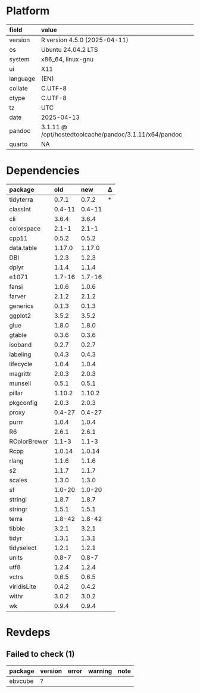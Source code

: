 # Platform

|field    |value                                                  |
|:--------|:------------------------------------------------------|
|version  |R version 4.5.0 (2025-04-11)                           |
|os       |Ubuntu 24.04.2 LTS                                     |
|system   |x86_64, linux-gnu                                      |
|ui       |X11                                                    |
|language |(EN)                                                   |
|collate  |C.UTF-8                                                |
|ctype    |C.UTF-8                                                |
|tz       |UTC                                                    |
|date     |2025-04-13                                             |
|pandoc   |3.1.11 @ /opt/hostedtoolcache/pandoc/3.1.11/x64/pandoc |
|quarto   |NA                                                     |

# Dependencies

|package      |old    |new    |Δ  |
|:------------|:------|:------|:--|
|tidyterra    |0.7.1  |0.7.2  |*  |
|classInt     |0.4-11 |0.4-11 |   |
|cli          |3.6.4  |3.6.4  |   |
|colorspace   |2.1-1  |2.1-1  |   |
|cpp11        |0.5.2  |0.5.2  |   |
|data.table   |1.17.0 |1.17.0 |   |
|DBI          |1.2.3  |1.2.3  |   |
|dplyr        |1.1.4  |1.1.4  |   |
|e1071        |1.7-16 |1.7-16 |   |
|fansi        |1.0.6  |1.0.6  |   |
|farver       |2.1.2  |2.1.2  |   |
|generics     |0.1.3  |0.1.3  |   |
|ggplot2      |3.5.2  |3.5.2  |   |
|glue         |1.8.0  |1.8.0  |   |
|gtable       |0.3.6  |0.3.6  |   |
|isoband      |0.2.7  |0.2.7  |   |
|labeling     |0.4.3  |0.4.3  |   |
|lifecycle    |1.0.4  |1.0.4  |   |
|magrittr     |2.0.3  |2.0.3  |   |
|munsell      |0.5.1  |0.5.1  |   |
|pillar       |1.10.2 |1.10.2 |   |
|pkgconfig    |2.0.3  |2.0.3  |   |
|proxy        |0.4-27 |0.4-27 |   |
|purrr        |1.0.4  |1.0.4  |   |
|R6           |2.6.1  |2.6.1  |   |
|RColorBrewer |1.1-3  |1.1-3  |   |
|Rcpp         |1.0.14 |1.0.14 |   |
|rlang        |1.1.6  |1.1.6  |   |
|s2           |1.1.7  |1.1.7  |   |
|scales       |1.3.0  |1.3.0  |   |
|sf           |1.0-20 |1.0-20 |   |
|stringi      |1.8.7  |1.8.7  |   |
|stringr      |1.5.1  |1.5.1  |   |
|terra        |1.8-42 |1.8-42 |   |
|tibble       |3.2.1  |3.2.1  |   |
|tidyr        |1.3.1  |1.3.1  |   |
|tidyselect   |1.2.1  |1.2.1  |   |
|units        |0.8-7  |0.8-7  |   |
|utf8         |1.2.4  |1.2.4  |   |
|vctrs        |0.6.5  |0.6.5  |   |
|viridisLite  |0.4.2  |0.4.2  |   |
|withr        |3.0.2  |3.0.2  |   |
|wk           |0.9.4  |0.9.4  |   |

# Revdeps

## Failed to check (1)

|package |version |error |warning |note |
|:-------|:-------|:-----|:-------|:----|
|ebvcube |?       |      |        |     |

